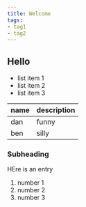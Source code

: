 ```yaml
---
title: Welcome
tags:
- tag1
- tag2
---
```


## Hello

* list item 1
* list item 2
* list item 3

| name | description |
| ---- | ----------- |
| dan  | funny       |
| ben  | silly       |

### Subheading

HEre is an entry

1. number 1
1. number 2
1. number 3
